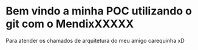 
# Bem vindo a minha POC utilizando o git com o MendixXXXXX


Para atender os chamados de arquitetura do meu amigo carequinha xD
